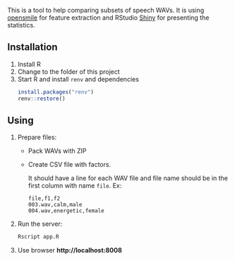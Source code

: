 
This is a tool to help comparing subsets of speech WAVs.
It is using [opensmile](https://github.com/audeering/opensmile-python) for feature extraction and
RStudio [Shiny](https://shiny.rstudio.com/) for presenting the statistics.

## Installation

1. Install R
2. Change to the folder of this project
3. Start R and install `renv` and dependencies
   ```R
   install.packages("renv")
   renv::restore()
   ```

## Using

1. Prepare files:
   - Pack WAVs with ZIP
   - Create CSV file with factors.
     
     It should have a line for each WAV file and 
     file name should be in the first column with name `file`.
     Ex:
     ```
     file,f1,f2
     003.wav,calm,male
     004.wav,energetic,female
     ```

2. Run the server:
   ```bash
   Rscript app.R
   ```
3. Use browser __http://localhost:8008__

